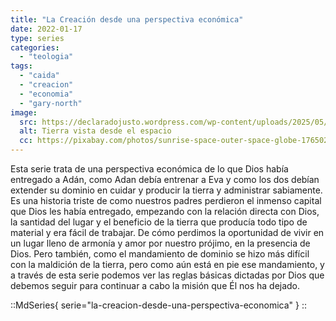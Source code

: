 ```yaml
---
title: "La Creación desde una perspectiva económica"
date: 2022-01-17
type: series
categories:
  - "teologia"
tags:
  - "caida"
  - "creacion"
  - "economia"
  - "gary-north"
image:
  src: https://declaradojusto.wordpress.com/wp-content/uploads/2025/05/sunrise.jpg
  alt: Tierra vista desde el espacio
  cc: https://pixabay.com/photos/sunrise-space-outer-space-globe-1765027/
---
```


Esta serie trata de una perspectiva económica de lo que Dios había entregado a Adán, como Adan debía entrenar a Eva y como los dos debían extender su dominio en cuidar y producir la tierra y administrar sabiamente. Es una historia triste de como nuestros padres perdieron el inmenso capital que Dios les había entregado, empezando con la relación directa con Dios, la santidad del lugar y el beneficio de la tierra que producía todo tipo de material y era fácil de trabajar. De cómo perdimos la oportunidad de vivir en un lugar lleno de armonía y amor por nuestro prójimo, en la presencia de Dios. Pero también, como el mandamiento de dominio se hizo más difícil con la maldición de la tierra, pero como aún está en pie ese mandamiento, y a través de esta serie podemos ver las reglas básicas dictadas por Dios que debemos seguir para continuar a cabo la misión que Él nos ha dejado.

::MdSeries{ serie="la-creacion-desde-una-perspectiva-economica" }
::

